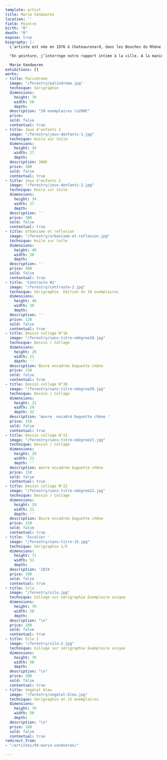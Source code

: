 ```yaml
---
template: artist
title: Marie Vandooren
location: ''
field: Peintre
birth: "0"
death: "0"
expose: true
biography: |-
  L'artiste est née en 1976 à Chateaurenard, dans les Bouches du Rhône. A la suite d'un BAC Arts Plastiques à Saint-Nazaire en 1997, elle valide un Deug d'Histoire de l'Art à Nantes de 1997 à 1999. Marie Vandooren accumulera les expériences collectives dans les ateliers, tels qu'aux Ateliers de l'Usure et de Bitche.

  "En peinture, j’interroge notre rapport intime à la ville. A la manière d’un collage je joue sur les échelles et les proportions. Les espaces urbains reproduits sont des décors, abritant des humains en errance, des personnages inexpressifs occupés à leurs pensées, dans une posture intime. Mis à nu et surexposés dans l’espace, les personnages deviennent vulnérables, enfermés dans des univers qui paraissent clos. Ils errent sans but, s’ennuient, vaquent à des occupations vaines.  Il s’agit de mettre en avant l’absurdité de nos sociétés modernes dans le décor de la ville, là où tout se montre mais où tout y est faux. Le dedans et le dehors se confrontent laissant apparaître la solitude des figures humaines. Mon traitement, proche de celui de la bande dessinée, tend à montrer combien les villes sont devenues toutes semblables, des lieux vides où l’homme a de plus en plus de mal à trouver son identité. Enfin, il est aussi question de la rêverie propre à l’enfance. Ces moments où rien ne se produit, où le corps est en attente, comme en suspens."

  Marie Vandooren
exhibitions: []
works:
- title: Palindrome
  image: "/forestry/palindrome.jpg"
  technique: Sérigraphie
  dimensions:
    height: 70
    width: 50
    depth: 
  description: "20 exemplaires \n200€"
  price: 
  sold: false
  contextual: true
- title: Jeux d'enfants 1
  image: "/forestry/jeux-denfants-1.jpg"
  technique: Huile sur toile
  dimensions:
    height: 34
    width: 27
    depth: 
  description: 300€
  price: 300
  sold: false
  contextual: true
- title: Jeux d'enfants 2
  image: "/forestry/jeux-denfants-2.jpg"
  technique: Huile sur toile
  dimensions:
    height: 34
    width: 27
    depth: 
  description: ''
  price: 300
  sold: false
  contextual: true
- title: Urbanisme et reflexion
  image: "/forestry/urbanisme-et-reflexion.jpg"
  technique: Huile sur toile
  dimensions:
    height: 40
    width: 30
    depth: 
  description: ''
  price: 300
  sold: false
  contextual: true
- title: 'Contraste #2'
  image: "/forestry/contraste-2.jpg"
  technique: Sérigraphie  Edition en 10 exemplaires
  dimensions:
    height: 40
    width: 30
    depth: 
  description: ''
  price: 120
  sold: false
  contextual: true
- title: Dessin collage N°16
  image: "/forestry/sans-titre-ndegree16.jpg"
  technique: Dessin / Collage
  dimensions:
    height: 29
    width: 21
    depth: ''
  description: Œuvre encadrée baguette chêne
  price: 150
  sold: false
  contextual: true
- title: Dessin collage N°20
  image: "/forestry/sans-titre-ndegree20.jpg"
  technique: Dessin / Collage
  dimensions:
    height: 21
    width: 29
    depth: 32
  description: 'œuvre  encadré baguette chêne '
  price: 150
  sold: false
  contextual: true
- title: Dessin collage N°21
  image: "/forestry/sans-titre-ndegree21.jpg"
  technique: Dessin / Collage
  dimensions:
    height: 29
    width: 21
    depth: ''
  description: œuvre encadrée baguette chêne
  price: 150
  sold: false
  contextual: true
- title: Dessin collage N°22
  image: "/forestry/sans-titre-ndegree22.jpg"
  technique: Dessin / Collage
  dimensions:
    height: 29
    width: 21
    depth: ''
  description: Œuvre encadrée baguette chêne
  price: 150
  sold: false
  contextual: true
- title: 'Escalier '
  image: "/forestry/sans-titre-15.jpg"
  technique: Sérigraphie 1/5
  dimensions:
    height: 71
    width: 51
    depth: 
  description: '2019 '
  price: 190
  sold: false
  contextual: true
- title: Silo
  image: "/forestry/silo.jpg"
  technique: Collage sur sérigraphie Exemplaire unique
  dimensions:
    height: 70
    width: 50
    depth: 
  description: "\n"
  price: 200
  sold: false
  contextual: true
- title: Silo 2
  image: "/forestry/silo-2.jpg"
  technique: Collage sur sérigraphie Exemplaire unique
  dimensions:
    height: 70
    width: 50
    depth: 
  description: "\n"
  price: 200
  sold: false
  contextual: true
- title: Végétal bleu
  image: "/forestry/vegetal-bleu.jpg"
  technique: Sérigraphie en 15 exemplaires
  dimensions:
    height: 70
    width: 50
    depth: 
  description: "\n"
  price: 160
  sold: false
  contextual: true
redirect_from:
- "/artistes/94-marie-vandooren/"

---
```

